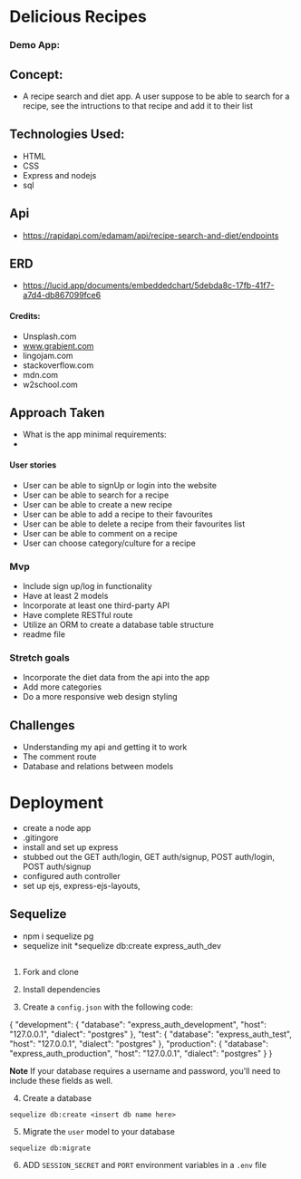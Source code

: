 # Delicious Recipes

### Demo App:


## Concept:
* A recipe search and diet app. A user suppose to be able to search for a recipe, see the intructions to that recipe and add it to their list

## Technologies Used:
* HTML
* CSS
* Express and nodejs
* sql

## Api
* https://rapidapi.com/edamam/api/recipe-search-and-diet/endpoints

## ERD
* https://lucid.app/documents/embeddedchart/5debda8c-17fb-41f7-a7d4-db867099fce6

#### Credits:
* Unsplash.com
* www.grabient.com
* lingojam.com
* stackoverflow.com
* mdn.com
* w2school.com

## Approach Taken
* What is the app minimal requirements:
* 


#### User stories
* User can be able to signUp or login into the website
* User can be able to search for a recipe
* User can be able to create a new recipe
* User can be able to add a recipe to their favourites
* User can be able to delete a recipe from their favourites list
* User can be able to comment on a recipe
* User can choose category/culture for a recipe

### Mvp
* Include sign up/log in functionality
* Have at least 2 models
* Incorporate at least one third-party API
* Have complete RESTful route
* Utilize an ORM to create a database table structure
* readme file

### Stretch goals
* Incorporate the diet data from the api into the app
* Add more categories 
* Do a more responsive web design styling


## Challenges
* Understanding my api and getting it to work
* The comment route
* Database and relations between models


# Deployment
* create a node app
* .gitingore
* install and set up express
* stubbed out the GET auth/login, GET auth/signup, POST auth/login, POST auth/signup
* configured auth controller
* set up ejs, express-ejs-layouts,

## Sequelize
* npm i sequelize pg
* sequelize init 
*sequelize db:create express_auth_dev

## 
1. Fork and clone

2. Install dependencies

3. Create a `config.json` with the following code:

{
  "development": {
    "database": "express_auth_development",
    "host": "127.0.0.1",
    "dialect": "postgres"
  },
  "test": {
    "database": "express_auth_test",
    "host": "127.0.0.1",
    "dialect": "postgres"
  },
  "production": {
    "database": "express_auth_production",
    "host": "127.0.0.1",
    "dialect": "postgres"
  }
}

**Note** If your database requires a username and password, you'll need to include these fields as well.

4. Create a database
```
sequelize db:create <insert db name here>

```

5. Migrate the `user` model to your database
```
sequelize db:migrate
```
6. ADD `SESSION_SECRET` and `PORT` environment variables in a `.env` file
